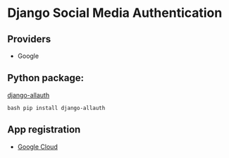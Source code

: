 # Django Social Media Authentication

## Providers
- Google


## Python package:

[django-allauth](https://django-allauth.readthedocs.io/en/latest/installation.html)

```bash pip install django-allauth```


## App registration

- [Google Cloud](https://console.developers.google.com/)

